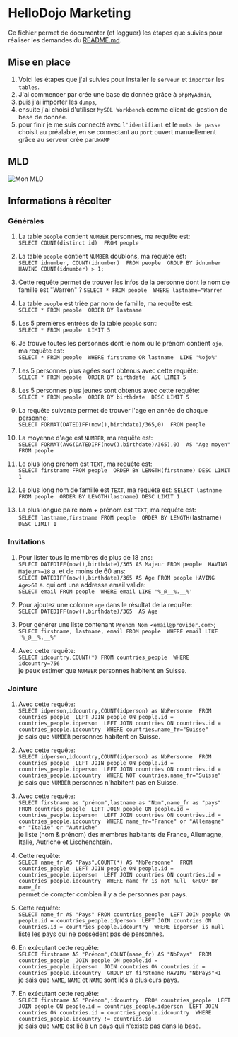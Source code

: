 # HelloDojo Marketing

Ce fichier permet de documenter (et logguer) les étapes que suivies
pour réaliser les demandes du [README.md](README.md).

## Mise en place
1. Voici les étapes que j'ai suivies pour installer le `serveur` et `importer` les `tables`.
1. J'ai commencer par crée une base de donnée grâce à `phpMyAdmin`,
1. puis j'ai importer les `dumps`,
1. ensuite j'ai choisi d'utiliser `MySQL Workbench` comme client de gestion de base de donnée.
1. pour finir je me suis connecté avec `l'identifiant` et le `mots de passe` choisit au préalable, en se connectant au `port` ouvert manuellement grâce au serveur crée par`UWAMP`

## MLD
![Mon MLD](https://i.imgur.com/XPV84Eu.png "Mon MLD généré avec l'option : database->reverse enginering")

## Informations à récolter
### Générales
1. La table `people` contient `NUMBER` personnes, ma requête est:  
   `SELECT COUNT(distinct id) 
   FROM people`

1. La table `people` contient `NUMBER` doublons, ma requête est:  
   `SELECT idnumber, COUNT(idnumber) 
   FROM people 
   GROUP BY idnumber 
   HAVING COUNT(idnumber) > 1;`

1. Cette requête permet de trouver les infos de la personne dont le nom de famille est "Warren" ?
   `SELECT * FROM people 
   WHERE lastname="Warren`

1. La table `people` est triée par nom de famille, ma requête est:  
   `SELECT * FROM people 
   ORDER BY lastname`

1. Les 5 premières entrées de la table `people` sont:  
   `SELECT * FROM people 
   LIMIT 5 `

1. Je trouve toutes les personnes dont le nom ou le prénom contient `ojo`, ma requête est:  
   `SELECT * FROM people 
   WHERE firstname OR lastname 
   LIKE '%ojo%'`

1. Les 5 personnes plus agées sont obtenus avec cette requête:  
   `SELECT * FROM people 
   ORDER BY birthdate 
   ASC LIMIT 5 `

1. Les 5 personnes plus jeunes sont obtenus avec cette requête:  
   `SELECT * FROM people 
   ORDER BY birthdate 
   DESC LIMIT 5 `

1. La requête suivante permet de trouver l'age en année de chaque personne:  
   `SELECT FORMAT(DATEDIFF(now(),birthdate)/365,0) 
   FROM people`

1. La moyenne d'age est `NUMBER`, ma requête est:  
   `SELECT FORMAT(AVG(DATEDIFF(now(),birthdate)/365),0) 
   AS "Age moyen" FROM people`

1. Le plus long prénom est `TEXT`, ma requête est:  
   `SELECT firstname FROM people 
   ORDER BY LENGTH(firstname) DESC LIMIT 1`

1. Le plus long nom de famille est `TEXT`, ma requête est: 
   `SELECT lastname FROM people 
   ORDER BY LENGTH(lastname) DESC LIMIT 1 `

1. La plus longue paire nom + prénom est `TEXT`, ma requête est:  
   `SELECT lastname,firstname FROM people 
   ORDER BY LENGTH(`lastname`) DESC LIMIT 1`
### Invitations
1. Pour lister tous le membres de plus de 18 ans:  
   `SELECT DATEDIFF(now(),birthdate)/365 AS Majeur FROM people 
   HAVING Majeur>=18`
  a. et de moins de 60 ans:  
     	`SELECT DATEDIFF(now(),birthdate)/365 AS Age FROM people HAVING Age>60`
  a. qui ont une addresse email valide:  
	`SELECT email FROM people 
	WHERE email LIKE '%_@__%.__%'`

1. Pour ajoutez une colonne `age` dans le résultat de la requête:  
   `SELECT DATEDIFF(now(),birthdate)/365 
   AS Age`

1. Pour générer une liste contenant `Prénom Nom <email@provider.com>`;  
   `SELECT firstname, lastname, email FROM people 
   WHERE email LIKE '%_@__%.__%' `

1. Avec cette requête:  
   `SELECT idcountry,COUNT(*) FROM countries_people 
   WHERE idcountry=756`  
   je peux estimer que `NUMBER` personnes habitent en Suisse.

### Jointure
1. Avec cette requête:  
   `SELECT idperson,idcountry,COUNT(idperson) as NbPersonne 
   FROM countries_people 
   LEFT JOIN people ON people.id = countries_people.idperson 
   LEFT JOIN countries ON countries.id = countries_people.idcountry 
   WHERE countries.name_fr="Suisse"`  
      je sais que `NUMBER` personnes habitent en Suisse.

1. Avec cette requête:  
   `SELECT idperson,idcountry,COUNT(idperson) as NbPersonne 
   FROM countries_people 
   LEFT JOIN people ON people.id = countries_people.idperson 
   LEFT JOIN countries ON countries.id = countries_people.idcountry 
   WHERE NOT countries.name_fr="Suisse"`  
      je sais que `NUMBER` personnes n'habitent pas en Suisse.

1. Avec cette requête:  
   `SELECT firstname as "prénom",lastname as "Nom",name_fr as "pays" 
   FROM countries_people 
   LEFT JOIN people ON people.id = countries_people.idperson 
   LEFT JOIN countries ON countries.id = countries_people.idcountry 
   WHERE name_fr="France" or "Allemagne" or "Italie" or "Autriche"`  
      je liste (nom & prénom) des membres habitants de France, Allemagne, Italie, Autriche 
      et Lischenchtein.

1. Cette requête:  
   `SELECT name_fr AS "Pays",COUNT(*) AS "NbPersonne" 
   FROM countries_people 
   LEFT JOIN people ON people.id = countries_people.idperson 
   LEFT JOIN countries ON countries.id = countries_people.idcountry 
   WHERE name_fr is not null 
   GROUP BY name_fr`  
      permet de compter combien il y a de personnes par pays.

1. Cette requête:  
   `SELECT name_fr AS "Pays" FROM countries_people 
   LEFT JOIN people ON people.id = countries_people.idperson 
   LEFT JOIN countries ON countries.id = countries_people.idcountry 
   WHERE idperson is null`  
      liste les pays qui ne possèdent pas de personnes.

1. En exécutant cette requête:  
   `SELECT firstname AS "Prénom",COUNT(name_fr) AS "NbPays" 
   FROM countries_people 
   JOIN people ON people.id = countries_people.idperson 
   JOIN countries ON countries.id = countries_people.idcountry 
   GROUP BY firstname HAVING "NbPays"<1`  
      je sais que `NAME`, `NAME` et `NAME` sont liés à plusieurs pays.

1. En exécutant cette requête:  
   `SELECT firstname AS "Prénom",idcountry 
   FROM countries_people 
   LEFT JOIN people ON people.id = countries_people.idperson 
   LEFT JOIN countries ON countries.id = countries_people.idcountry 
   WHERE countries_people.idcountry != countries.id`  
      je sais que `NAME` est lié à un pays qui n'existe pas dans la base.
